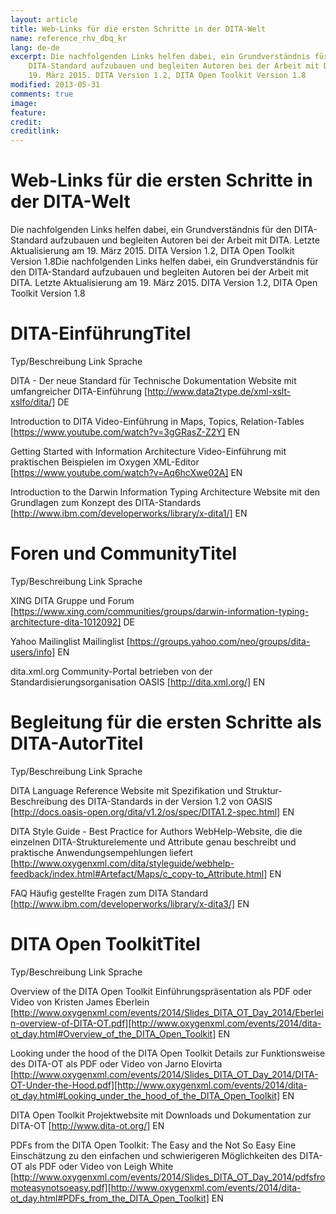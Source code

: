 ```yaml
---
layout: article
title: Web-Links für die ersten Schritte in der DITA-Welt
name: reference_rhv_dbq_kr
lang: de-de
excerpt: Die nachfolgenden Links helfen dabei, ein Grundverständnis für den
    DITA-Standard aufzubauen und begleiten Autoren bei der Arbeit mit DITA. Letzte Aktualisierung am
    19. März 2015. DITA Version 1.2, DITA Open Toolkit Version 1.8
modified: 2013-05-31
comments: true
image:
feature:
credit:
creditlink:
---
```


# Web-Links für die ersten Schritte in der DITA-Welt
Die nachfolgenden Links helfen dabei, ein Grundverständnis für den
    DITA-Standard aufzubauen und begleiten Autoren bei der Arbeit mit DITA. Letzte Aktualisierung am
    19. März 2015. DITA Version 1.2, DITA Open Toolkit Version 1.8Die nachfolgenden Links helfen dabei, ein Grundverständnis für den
    DITA-Standard aufzubauen und begleiten Autoren bei der Arbeit mit DITA. Letzte Aktualisierung am
    19. März 2015. DITA Version 1.2, DITA Open Toolkit Version 1.8

# DITA-EinführungTitel
Typ/Beschreibung
Link
Sprache

DITA - Der neue Standard für Technische Dokumentation
Website mit umfangreicher DITA-Einführung
[http://www.data2type.de/xml-xslt-xslfo/dita/]
DE

Introduction to DITA
Video-Einführung in Maps, Topics, Relation-Tables
[https://www.youtube.com/watch?v=3gGRasZ-Z2Y]
EN

Getting Started with Information Architecture
Video-Einführung mit praktischen Beispielen im Oxygen XML-Editor
[https://www.youtube.com/watch?v=Aq6hcXwe02A]
EN

Introduction to the Darwin Information Typing Architecture
Website mit den Grundlagen zum Konzept des DITA-Standards
[http://www.ibm.com/developerworks/library/x-dita1/]
EN




# Foren und CommunityTitel
Typ/Beschreibung
Link
Sprache

XING DITA Gruppe und
Forum
[https://www.xing.com/communities/groups/darwin-information-typing-architecture-dita-1012092]
DE

Yahoo Mailinglist
Mailinglist
[https://groups.yahoo.com/neo/groups/dita-users/info]
EN

dita.xml.org
Community-Portal betrieben von der Standardisierungsorganisation OASIS
[http://dita.xml.org/]
EN




# Begleitung für die ersten Schritte als DITA-AutorTitel
Typ/Beschreibung
Link
Sprache

DITA Language Reference
Website mit Spezifikation und Struktur-Beschreibung des DITA-Standards in der
            Version 1.2 von OASIS
[http://docs.oasis-open.org/dita/v1.2/os/spec/DITA1.2-spec.html]
EN

DITA Style Guide - Best Practice for Authors
WebHelp-Website, die die einzelnen DITA-Strukturelemente und Attribute genau
            beschreibt und praktische Anwendungsempehlungen liefert
[http://www.oxygenxml.com/dita/styleguide/webhelp-feedback/index.html#Artefact/Maps/c_copy-to_Attribute.html]
EN

FAQ
Häufig gestellte Fragen zum DITA Standard
[http://www.ibm.com/developerworks/library/x-dita3/]
EN




# DITA Open ToolkitTitel
Typ/Beschreibung
Link
Sprache

Overview of the DITA Open Toolkit 
Einführungspräsentation als PDF oder Video von  Kristen James Eberlein
[http://www.oxygenxml.com/events/2014/Slides_DITA_OT_Day_2014/Eberlein-overview-of-DITA-OT.pdf][http://www.oxygenxml.com/events/2014/dita-ot_day.html#Overview_of_the_DITA_Open_Toolkit]
EN

Looking under the hood of the DITA Open Toolkit
Details zur Funktionsweise des DITA-OT als PDF oder Video von Jarno
            Elovirta
[http://www.oxygenxml.com/events/2014/Slides_DITA_OT_Day_2014/DITA-OT-Under-the-Hood.pdf][http://www.oxygenxml.com/events/2014/dita-ot_day.html#Looking_under_the_hood_of_the_DITA_Open_Toolkit]
EN

DITA Open Toolkit
Projektwebsite mit Downloads und Dokumentation zur DITA-OT
[http://www.dita-ot.org/]
EN

PDFs from the DITA Open Toolkit: The Easy and the Not So Easy
Eine Einschätzung zu den einfachen und schwierigeren Möglichkeiten des DITA-OT
            als PDF oder Video von  Leigh White
[http://www.oxygenxml.com/events/2014/Slides_DITA_OT_Day_2014/pdfsfromoteasynotsoeasy.pdf][http://www.oxygenxml.com/events/2014/dita-ot_day.html#PDFs_from_the_DITA_Open_Toolkit]
EN




